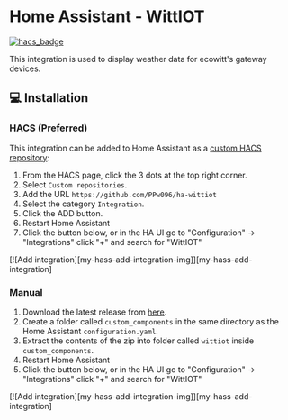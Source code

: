 # Home Assistant - WittIOT
 

[![hacs_badge](https://img.shields.io/badge/HACS-Default-41BDF5.svg)](https://github.com/custom-components/hacs)

 
This integration is used to display weather data for ecowitt's gateway devices.

## :computer: Installation

### HACS (Preferred)
This integration can be added to Home Assistant as a [custom HACS repository](https://hacs.xyz/docs/faq/custom_repositories):
1. From the HACS page, click the 3 dots at the top right corner.
1. Select `Custom repositories`.
1. Add the URL `https://github.com/PPw096/ha-wittiot`
1. Select the category `Integration`.
1. Click the ADD button.
1. Restart Home Assistant
1. Click the button below, or in the HA UI go to "Configuration" -> "Integrations" click "+" and search for "WittIOT"

[![Add integration][my-hass-add-integration-img]][my-hass-add-integration]

### Manual
1. Download the latest release from [here](https://github.com/PPw096/ha-wittiot/releases).
1. Create a folder called `custom_components` in the same directory as the Home Assistant `configuration.yaml`.
1. Extract the contents of the zip into folder called `wittiot` inside `custom_components`.
1. Restart Home Assistant
1. Click the button below, or in the HA UI go to "Configuration" -> "Integrations" click "+" and search for "WittIOT"

[![Add integration][my-hass-add-integration-img]][my-hass-add-integration]


